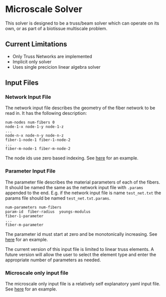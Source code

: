 # Microscale Solver
This solver is designed to be a truss/beam solver which can operate on its own, or as part
of a biotissue multiscale problem.

## Current Limitations
- Only Truss Networks are implemented
- Implicit only solver
- Uses single precicion linear algebra solver

## Input Files

### Network Input File
The network input file describes the geometry of the fiber network to be read in.
It has the following description:
```
num-nodes num-fibers 0
node-1-x node-1-y node-1-z
...
node-n-x node-n-y node-n-z
fiber-1-node-1 fiber-1-node-2
...
fiber-m-node-1 fiber-m-node-2
```
The node ids use zero based indexing. See [here](./test/fiber_networks/del_4450seedL5_new_1.txt) for an example.

### Parameter Input File
The parameter file describes the material parameters of each of the fibers. It should be named the
same as the network input file with `.params` appended to the end. E.g. if the network input file
is name `test_net.txt` the params file should be named `test_net.txt.params`.

```
num-parameters num-fibers
param-id  fiber-radius  youngs-modulus
fiber-1-parameter
...
fiber-m-parameter
```
The parameter id must start at zero and be monotonically increasing.
See [here](./test/fiber_networks/del_4450seedL5_new_1.txt.params) for an example.

The current version of this input file is limited to linear truss elements. A future version will
allow the user to select the element type and enter the appropriate number of parameters as needed.

### Microscale only input file
The microscale only input file is a relatively self explanatory yaml input file. See 
[here](./test/fiber_only.yaml) for an example.
